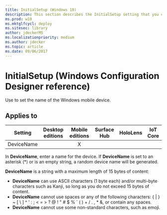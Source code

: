 ```yaml
---
title: InitialSetup (Windows 10)
description: This section describes the InitialSetup setting that you can configure in provisioning packages for Windows 10 using Windows Configuration Designer.
ms.prod: w10
ms.mktglfcycl: deploy
ms.sitesec: library
author: jdeckerMS
ms.localizationpriority: medium
ms.author: jdecker
ms.topic: article
ms.date: 09/06/2017
---
```


# InitialSetup (Windows Configuration Designer reference)

Use to set the name of the Windows mobile device.

## Applies to

| Setting   | Desktop editions | Mobile editions | Surface Hub | HoloLens | IoT Core |
| --- | :---: | :---: | :---: | :---: | :---: |
| DeviceName |   | X |  |  |  |

In **DeviceName**, enter a name for the device. If **DeviceName** is set to an asterisk (*) or is an empty string, a random device name will be generated.

**DeviceName** is a string with a maximum length of 15 bytes of content:

- **DeviceName** can use ASCII characters (1 byte each) and/or multi-byte characters such as Kanji, so long as you do not exceed 15 bytes of content.
- **DeviceName** cannot use spaces or any of the following characters: { | } ~ [ \ ] ^ ' : ; < = > ? @ ! " # $ % ` ( ) + / . , * &, or contain any spaces.
- **DeviceName** cannot use some non-standard characters, such as emoji.

